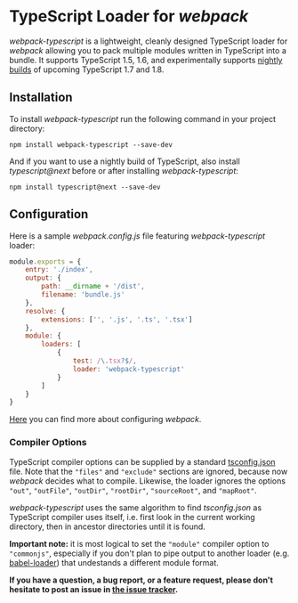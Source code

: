 TypeScript Loader for *webpack*
===============================

*webpack-typescript* is a lightweight, cleanly designed TypeScript loader for *webpack* allowing you to pack multiple modules written in TypeScript into a bundle.  It supports TypeScript 1.5, 1.6, and experimentally supports [nightly builds](http://blogs.msdn.com/b/typescript/archive/2015/07/27/introducing-typescript-nightlies.aspx) of upcoming TypeScript 1.7 and 1.8.

Installation
------------

To install *webpack-typescript* run the following command in your project directory:

    npm install webpack-typescript --save-dev

And if you want to use a nightly build of TypeScript, also install *typescript@next* before or after installing *webpack-typescript*:

    npm install typescript@next --save-dev

Configuration
-------------

Here is a sample *webpack.config.js* file featuring *webpack-typescript* loader:

```javascript
module.exports = {
    entry: './index',
    output: {
        path: __dirname + '/dist',
        filename: 'bundle.js'
    },
	resolve: {
        extensions: ['', '.js', '.ts', '.tsx']
    },
	module: {
		loaders: [
			{
				test: /\.tsx?$/,
				loader: 'webpack-typescript'
			}
		]
	}
}
```

[Here](http://webpack.github.io/docs/configuration.html) you can find more about configuring *webpack*.

### Compiler Options

TypeScript compiler options can be supplied by a standard [tsconfig.json](https://github.com/Microsoft/TypeScript/wiki/tsconfig.json) file.  Note that the `"files"` and `"exclude"` sections are ignored, because now *webpack* decides what to compile.  Likewise, the loader ignores the options `"out"`, `"outFile"`, `"outDir"`, `"rootDir"`, `"sourceRoot"`, and `"mapRoot"`.

*webpack-typescript* uses the same algorithm to find *tsconfig.json* as TypeScript compiler uses itself, i.e. first look in the current working directory, then in ancestor directories until it is found.

**Important note:** it is most logical to set the `"module"` compiler option to `"commonjs"`, especially if you don't plan to pipe output to another loader (e.g. [babel-loader](https://github.com/babel/babel-loader)) that undestands a different module format.

**If you have a question, a bug report, or a feature request, please don't hesitate to post an issue in [the issue tracker](https://github.com/denvned/webpack-typescript/issues).**
